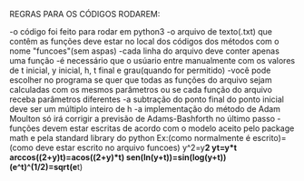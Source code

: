 REGRAS PARA OS CÓDIGOS RODAREM:

-o código foi feito para rodar em python3
-o arquivo de texto(.txt) que contêm as funções deve estar no local dos códigos dos métodos com o nome "funcoes"(sem aspas)
-cada linha do arquivo deve conter apenas uma função
-é necessário que o usúario entre manualmente com os valores de t inicial, y inicial, h, t final e grau(quando for permitido) 
-você pode escolher no programa se quer que todas as funções do arquivo sejam calculadas com os mesmos parâmetros ou se cada função do arquivo receba parâmetros diferentes
-a subtração do ponto final do ponto inicial deve ser um múltiplo inteiro de h
-a implementação do método de Adam Moulton só irá corrigir a previsão de Adams-Bashforth no último passo 
-funções devem estar escritas de acordo com o modelo aceito pelo package math e pela standard library do python
Ex:(como normalmente é escrito)=(como deve estar escrito no arquivo funcoes)
   y^2=y**2
   yt=y*t
   arccos((2+y)t)=acos((2+y)*t)
   sen(ln(y+t))=sin(log(y+t))
   (e^t)^(1/2)=sqrt(e**t)
